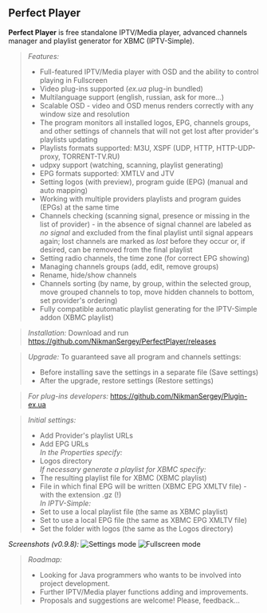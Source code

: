 Perfect Player
--------------
**Perfect Player** is free standalone IPTV/Media player, advanced channels manager and playlist generator for XBMC (IPTV-Simple).
>*Features:*
>- Full-featured IPTV/Media player with OSD and the ability to control playing in Fullscreen
>- Video plug-ins supported (*ex.ua* plug-in bundled)
>- Multilanguage support (english, russian, ask for more...)
>- Scalable OSD - video and OSD menus renders correctly with any window size and resolution
>- The program monitors all installed logos, EPG, channels groups, and other settings of channels that will not get lost after provider's playlists updating
>- Playlists formats supported: M3U, XSPF (UDP, HTTP, HTTP-UDP-proxy, TORRENT-TV.RU)
>- udpxy support (watching, scanning, playlist generating)
>- EPG formats supported: XMTLV and JTV
>- Setting logos (with preview), program guide (EPG) (manual and auto mapping)
>- Working with multiple providers playlists and program guides (EPGs) at the same time 
>- Channels checking (scanning signal, presence or missing in the list of provider) - in the absence of signal channel are labeled as *no signal* and excluded from the final playlist until signal appears again; lost channels are marked as *lost* before they occur or, if desired, can be removed from the final playlist
>- Setting radio channels, the time zone (for correct EPG showing)
>- Managing channels groups (add, edit, remove groups)
>- Rename, hide/show channels
>- Channels sorting (by name, by group, within the selected group, move grouped channels to top, move hidden channels to bottom, set provider's ordering)
>- Fully compatible automatic playlist generating for the IPTV-Simple addon (XBMC playlist)

>*Installation:*
>Download and run https://github.com/NikmanSergey/PerfectPlayer/releases

>*Upgrade:*
>To guaranteed save all program and channels settings:
>- Before installing save the settings in a separate file (Save settings)
>- After the upgrade, restore settings (Restore settings)

>*For plug-ins developers:*
>https://github.com/NikmanSergey/Plugin-ex.ua

>*Initial settings:*
>- Add Provider's playlist URLs
>- Add EPG URLs
><br>*In the Properties specify:*
>- Logos directory
><br>*If necessary generate a playlist for XBMC specify:*
>- The resulting playlist file for XBMC (XBMC playlist)
>- File in which final EPG will be written (XBMC EPG XMLTV file) - with the extension .gz (!)
><br>*In IPTV-Simple:*
>- Set to use a local playlist file (the same as XBMC playlist)
>- Set to use a local EPG file (the same as XBMC EPG XMLTV file) 
>- Set the folder with logos (the same as the Logos directory) 

*Screenshots (v0.9.8):*
![Settings mode](http://s019.radikal.ru/i619/1408/b5/2a8510f74fe4.png)
![Fullscreen mode](http://s09.radikal.ru/i182/1408/96/9b29ce858d68.png)

>*Roadmap:*
>- Looking for Java programmers who wants to be involved into project development.
>- Further IPTV/Media player functions adding and improvements.
>- Proposals and suggestions are welcome! Please, feedback...
